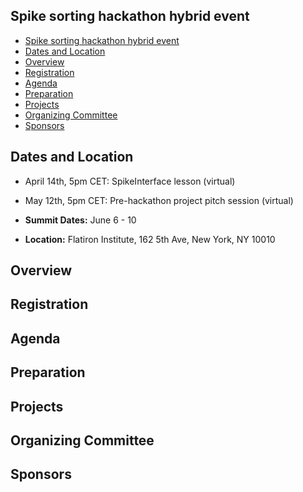 ## Spike sorting hackathon hybrid event

- [Spike sorting hackathon hybrid event](#spike-sorting-hackathon-hybrid-event)
- [Dates and Location](#dates-and-location)
- [Overview](#overview)
- [Registration](#registration)
- [Agenda](#agenda)
- [Preparation](#preparation)
- [Projects](#projects)
- [Organizing Committee](#organizing-committee)
- [Sponsors](#sponsors)


## Dates and Location

- April 14th, 5pm CET: SpikeInterface lesson (virtual)
- May 12th, 5pm CET: Pre-hackathon project pitch session (virtual)

- **Summit Dates:** June 6 - 10
- **Location:** Flatiron Institute, 162 5th Ave, New York, NY 10010

## Overview


## Registration



## Agenda


## Preparation

## Projects


## Organizing Committee


## Sponsors
